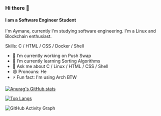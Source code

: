 ### Hi there 👋
#### I am a Software Engineer Student
I'm Aymane, currently I'm studying software engineering. I'm a Linux and Blockchain enthusiast.

Skills: C / HTML / CSS / Docker / Shell

- 🔭 I’m currently working on Push Swap 
- 🌱 I’m currently learning Sorting Algorithms 
- 💬 Ask me about C / Linux / HTML / CSS / Shell
- 😄 Pronouns: He 
- ⚡ Fun fact: I'm using Arch BTW 


[![Anurag's GitHub stats](https://github-readme-stats.vercel.app/api?username=aynaever&count_private=true&theme=gruvbox)](https://github.com/aynaever/github-readme-stats)

[![Top Langs](https://github-readme-stats.vercel.app/api/top-langs/?username=aynaever)](https://github.com/aynaever/github-readme-stats)

![GitHub Activity Graph](https://activity-graph.herokuapp.com/graph?username=aynaever)  
